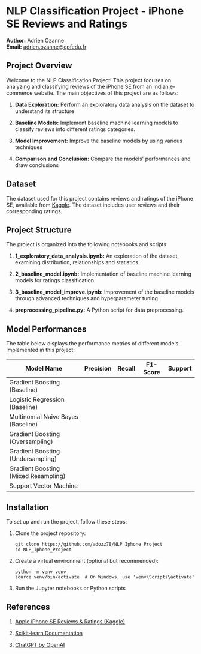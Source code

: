 # NLP Classification Project - iPhone SE Reviews and Ratings

**Author:** Adrien Ozanne  
**Email:** adrien.ozanne@epfedu.fr

## Project Overview

Welcome to the NLP Classification Project! This project focuses on analyzing and classifying reviews of the iPhone SE from an Indian e-commerce website. The main objectives of this project are as follows:

1. **Data Exploration:** Perform an exploratory data analysis on the dataset to understand its structure

2. **Baseline Models:** Implement baseline machine learning models to classify reviews into different ratings categories.

3. **Model Improvement:** Improve the baseline models by using various techniques

4. **Comparison and Conclusion:** Compare the models' performances and draw conclusions 

## Dataset

The dataset used for this project contains reviews and ratings of the iPhone SE, available from [Kaggle](https://www.kaggle.com/datasets/kmldas/apple-iphone-se-reviews-ratings). The dataset includes user reviews and their corresponding ratings.

## Project Structure

The project is organized into the following notebooks and scripts:

1. **1_exploratory_data_analysis.ipynb:** An  exploration of the dataset, examining distribution, relationships and statistics.

2. **2_baseline_model.ipynb:** Implementation of baseline machine learning models for ratings classification.

3. **3_baseline_model_improve.ipynb:** Improvement of the baseline models through advanced techniques and hyperparameter tuning.

4. **preprocessing_pipeline.py:** A Python script for data preprocessing.

## Model Performances

The table below displays the performance metrics of different models implemented in this project:

| Model Name                  | Precision | Recall | F1-Score | Support |
|-----------------------------|-----------|--------|----------|---------|
| Gradient Boosting (Baseline)|           |        |          |         |
| Logistic Regression (Baseline)|          |        |          |         |
| Multinomial Naive Bayes (Baseline)|     |        |          |         |
| Gradient Boosting (Oversampling)|         |        |          |         |
| Gradient Boosting (Undersampling)|        |        |          |         |
| Gradient Boosting (Mixed Resampling)|   |        |          |         |
| Support Vector Machine|                    |        |          |         |

## Installation

To set up and run the project, follow these steps:

1. Clone the project repository:

   ```shell
   git clone https://github.com/adozz78/NLP_Iphone_Project
   cd NLP_Iphone_Project

2. Create a virtual environment (optional but recommended):

   ```shell
   python -m venv venv
   source venv/bin/activate  # On Windows, use 'venv\Scripts\activate'

3. Run the Jupyter notebooks or Python scripts 
   
## References

1. [Apple iPhone SE Reviews & Ratings (Kaggle)](https://www.kaggle.com/datasets/kmldas/apple-iphone-se-reviews-ratings)

2. [Scikit-learn Documentation](https://scikit-learn.org/stable/documentation.html)

3. [ChatGPT by OpenAI](https://beta.openai.com/signup/)


